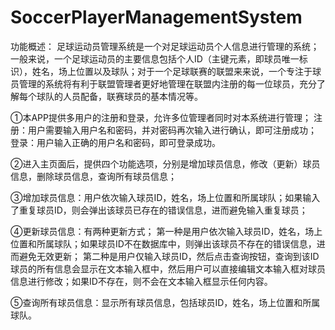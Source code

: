 # SoccerPlayerManagementSystem
功能概述：
足球运动员管理系统是一个对足球运动员个人信息进行管理的系统；一般来说，一个足球运动员的主要信息包括个人ID（主键元素，即球员唯一标识），姓名，场上位置以及球队；对于一个足球联赛的联盟来来说，一个专注于球员管理的系统将有利于联盟管理者更好地管理在联盟内注册的每一位球员，充分了解每个球队的人员配备，联赛球员的基本情况等。

①本APP提供多用户的注册和登录，允许多位管理者同时对本系统进行管理；
注册：用户需要输入用户名和密码，并对密码再次输入进行确认，即可注册成功；
登录：用户输入正确的用户名和密码，即可登录成功。

②进入主页面后，提供四个功能选项，分别是增加球员信息，修改（更新）球员信息，删除球员信息，查询所有球员信息；

③增加球员信息：用户依次输入球员ID，姓名，场上位置和所属球队；如果输入了重复球员ID，则会弹出该球员已存在的错误信息，进而避免输入重复球员；

④更新球员信息：有两种更新方式；
第一种是用户依次输入球员ID，姓名，场上位置和所属球队；如果球员ID不在数据库中，则弹出该球员不存在的错误信息，进而避免无效更新；
第二种是用户仅输入球员ID，然后点击查询按钮，查询到该ID球员的所有信息会显示在文本输入框中，然后用户可以直接编辑文本输入框对球员信息进行修改；如果ID不存在，则不会在文本输入框显示任何内容。

⑤查询所有球员信息：显示所有球员信息，包括球员ID，姓名，场上位置和所属球队。
